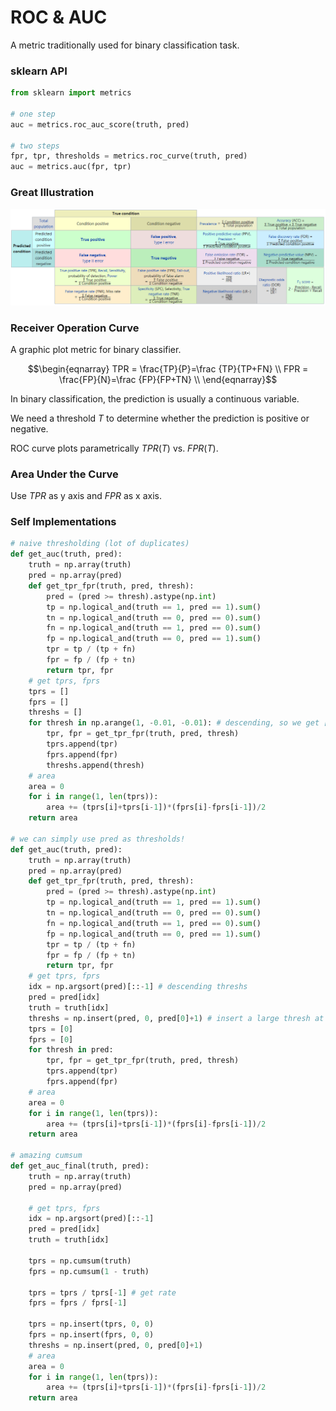 # ROC & AUC

A metric traditionally used for binary classification task.



### sklearn API

```python
from sklearn import metrics

# one step
auc = metrics.roc_auc_score(truth, pred)

# two steps
fpr, tpr, thresholds = metrics.roc_curve(truth, pred)
auc = metrics.auc(fpr, tpr)
```



### Great Illustration

![image-20200717212241528](roc_auc_understand.assets/image-20200717212241528.png)



### Receiver Operation Curve

A graphic plot metric for binary classifier. 

$$\begin{eqnarray}
TPR = \frac{TP}{P}=\frac {TP}{TP+FN} \\ 
FPR = \frac{FP}{N}=\frac {FP}{FP+TN} \\
\end{eqnarray}$$

In binary classification, the prediction is usually a continuous variable. 

We need a threshold $T$ to determine whether the prediction is positive or negative.

ROC curve plots parametrically $TPR(T)$ vs. $FPR(T)$.



### Area Under the Curve

Use $TPR$ as y axis and $FPR$ as x axis.



### Self Implementations

```python
# naive thresholding (lot of duplicates)
def get_auc(truth, pred):
	truth = np.array(truth)
    pred = np.array(pred)
    def get_tpr_fpr(truth, pred, thresh):
    	pred = (pred >= thresh).astype(np.int)
        tp = np.logical_and(truth == 1, pred == 1).sum()
        tn = np.logical_and(truth == 0, pred == 0).sum()
        fn = np.logical_and(truth == 1, pred == 0).sum()
        fp = np.logical_and(truth == 0, pred == 1).sum()
        tpr = tp / (tp + fn)
        fpr = fp / (fp + tn)
        return tpr, fpr
    # get tprs, fprs
    tprs = []
    fprs = []
    threshs = []
    for thresh in np.arange(1, -0.01, -0.01): # descending, so we get [0,0] to [1,1]
    	tpr, fpr = get_tpr_fpr(truth, pred, thresh)
        tprs.append(tpr)
        fprs.append(fpr)
        threshs.append(thresh)
    # area
    area = 0
    for i in range(1, len(tprs)):
    	area += (tprs[i]+tprs[i-1])*(fprs[i]-fprs[i-1])/2
    return area

# we can simply use pred as thresholds!
def get_auc(truth, pred):
	truth = np.array(truth)
    pred = np.array(pred)
    def get_tpr_fpr(truth, pred, thresh):
    	pred = (pred >= thresh).astype(np.int)
        tp = np.logical_and(truth == 1, pred == 1).sum()
        tn = np.logical_and(truth == 0, pred == 0).sum()
        fn = np.logical_and(truth == 1, pred == 0).sum()
        fp = np.logical_and(truth == 0, pred == 1).sum()
        tpr = tp / (tp + fn)
        fpr = fp / (fp + tn)
        return tpr, fpr
    # get tprs, fprs
    idx = np.argsort(pred)[::-1] # descending threshs
    pred = pred[idx]
    truth = truth[idx]
    threshs = np.insert(pred, 0, pred[0]+1) # insert a large thresh at beginning to get [0,0]
    tprs = [0]
    fprs = [0]
    for thresh in pred:
    	tpr, fpr = get_tpr_fpr(truth, pred, thresh)
        tprs.append(tpr)
        fprs.append(fpr)
    # area
    area = 0
    for i in range(1, len(tprs)):
    	area += (tprs[i]+tprs[i-1])*(fprs[i]-fprs[i-1])/2
    return area

# amazing cumsum
def get_auc_final(truth, pred):
	truth = np.array(truth)
    pred = np.array(pred)

    # get tprs, fprs
    idx = np.argsort(pred)[::-1]
    pred = pred[idx]
    truth = truth[idx]

    tprs = np.cumsum(truth)
    fprs = np.cumsum(1 - truth)
    
    tprs = tprs / tprs[-1] # get rate
    fprs = fprs / fprs[-1]
    
    tprs = np.insert(tprs, 0, 0)
    fprs = np.insert(fprs, 0, 0)
    threshs = np.insert(pred, 0, pred[0]+1)
    # area
    area = 0
    for i in range(1, len(tprs)):
    	area += (tprs[i]+tprs[i-1])*(fprs[i]-fprs[i-1])/2
    return area
```

